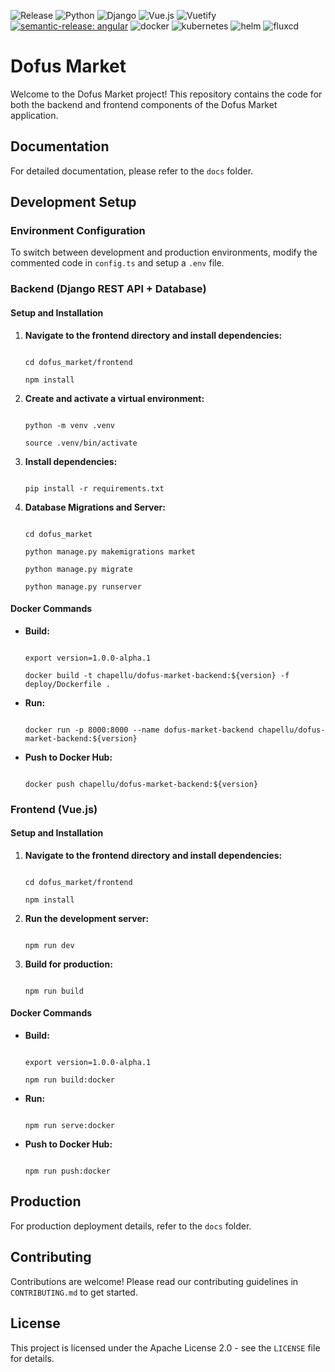 ![Release](https://img.shields.io/github/v/release/chapellu/dofus-market)
![Python](https://img.shields.io/badge/python-3.12-blue.svg?logo=python)
![Django](https://img.shields.io/badge/django-5-green.svg?logo=django)
![Vue.js](https://img.shields.io/badge/vue.js-3-brightgreen.svg?logo=vue.js)
![Vuetify](https://img.shields.io/badge/vuetify-3-blue.svg?logo=vuetify)
[![semantic-release: angular](https://img.shields.io/badge/semantic--release-angular-e10079?logo=semantic-release)](https://github.com/semantic-release/semantic-release)
![docker](https://img.shields.io/badge/docker-grey?logo=docker)
![kubernetes](https://img.shields.io/badge/kubernetes-grey?logo=kubernetes)
![helm](https://img.shields.io/badge/helm-grey?logo=helm)
![fluxcd](https://img.shields.io/badge/fluxcd-grey?logo=flux)

# Dofus Market

Welcome to the Dofus Market project! This repository contains the code for both the backend and frontend components of the Dofus Market application.

## Documentation

For detailed documentation, please refer to the `docs` folder.

## Development Setup

### Environment Configuration

To switch between development and production environments, modify the commented code in `config.ts` and setup a `.env` file.

### Backend (Django REST API + Database)

#### Setup and Installation

1. **Navigate to the frontend directory and install dependencies:**

    ```shell

    cd dofus_market/frontend

    npm install

    ```

2. **Create and activate a virtual environment:**

    ```shell

    python -m venv .venv

    source .venv/bin/activate

    ```

3. **Install dependencies:**

    ```shell

    pip install -r requirements.txt

    ```

4. **Database Migrations and Server:**

    ```shell

    cd dofus_market

    python manage.py makemigrations market

    python manage.py migrate

    python manage.py runserver

    ```

#### Docker Commands

- **Build:**

    ```shell

    export version=1.0.0-alpha.1

    docker build -t chapellu/dofus-market-backend:${version} -f deploy/Dockerfile .

    ```

- **Run:**

    ```shell

    docker run -p 8000:8000 --name dofus-market-backend chapellu/dofus-market-backend:${version}

    ```

- **Push to Docker Hub:**

    ```shell

    docker push chapellu/dofus-market-backend:${version}

    ```

### Frontend (Vue.js)

#### Setup and Installation

1. **Navigate to the frontend directory and install dependencies:**

    ```shell

    cd dofus_market/frontend

    npm install

    ```

2. **Run the development server:**

    ```shell

    npm run dev

    ```

3. **Build for production:**

    ```shell

    npm run build

    ```

#### Docker Commands

- **Build:**

    ```shell

    export version=1.0.0-alpha.1

    npm run build:docker

    ```


- **Run:**

    ```shell

    npm run serve:docker

    ```

- **Push to Docker Hub:**

    ```shell

    npm run push:docker

    ```

## Production

For production deployment details, refer to the `docs` folder.

## Contributing

Contributions are welcome! Please read our contributing guidelines in `CONTRIBUTING.md` to get started.

## License

This project is licensed under the Apache License 2.0 - see the `LICENSE` file for details.
